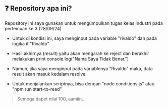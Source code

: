## ❓ Repository apa ini?
Repository ini saya gunakan untuk mengumpulkan tugas kelas industri pada pertemuan ke 3 (28/09/24)

- Untuk di kondisi ini, saya menginput pada variable "rivaldo" dan pada logika if "Rivaldo"
- Hasil akhirnya (result) yaitu akan mengarah ke reject dan berakhir melakukan print console.log("Nama Saya Tidak Benar.")
- Namun, jika saya menginput pada variablenya "Rivaldo" maka, data result akan masuk kedalam resolve.

- Untuk menjalankan scriptnya, bisa dengan "node conditions.js" atau "npm run start-to-read"

> Semoga dapet nilai 100, aamiin...
